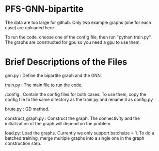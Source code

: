 # PFS-GNN-bipartite

The data are too large for github. Only two example graphs (one for each case) are uploaded here.

To run the code, choose one of the config file, then run "python train.py". The graphs are constructed for gpu so you need a gpu to use them.

# Brief Descriptions of the Files

gnn.py : Define the bipartite graph and the GNN.

train.py : The main file to run the code.

/config : Contain the config files for both cases. To use them, copy the config file to the same directory as the train.py and rename it as config.py

brute.py : GD method.

construct_graph.py : Construct the graph. The connectivity and the initialization of the graph will depend on the problem.

load.py: Load the graphs. Currently we only support batchsize = 1. To do a batched training, merge multiple graphs into a single one in the graph construction step.



